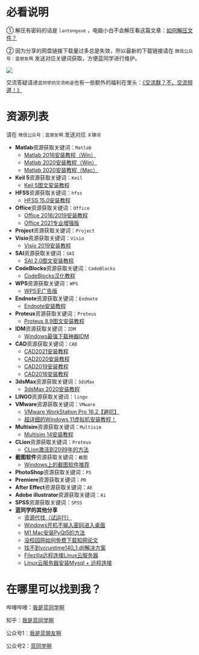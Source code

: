 
# 必看说明

① 解压有密码的话是 `lantongxue` ，电脑小白不会解压看这篇文章：[如何解压文件？](https://mp.weixin.qq.com/s/WwFchRA_4f9QwDLr5f-dxA)

② 因为分享的网盘链接下载量过多总是失效，所以最新的下载链接请在 `微信公众号：蓝朋友啊` 发送对应关键词获取，方便蓝同学进行维护。

![](https://notes-1302258083.cos.ap-guangzhou.myqcloud.com/202204300106793.jpg)

交流答疑请进`蓝同学的交流频道`也有一些额外的福利在里头：[《交流群？不，交流频道！》](https://mp.weixin.qq.com/s/oUpJYEBboztdv-T06JWo8w)


# 资源列表

请在 `微信公众号：蓝朋友啊` 发送对应 `关键词`

* **Matlab**资源获取关键词：`Matlab`
  + [Matlab 2016安装教程（Win）](https://mp.weixin.qq.com/s/JABBpWc3bR9Ax1N5hm6rWA)
  + [Matlab 2020安装教程（Win）](https://mp.weixin.qq.com/s/LfFauuuDTd9ryNhQhuylmQ)
  + [Matlab 2020安装教程（Mac）](https://mp.weixin.qq.com/s/TDIpJwO9JoXCeD6XYZBEsQ)
* **Keil 5**资源获取关键词：`Keil`
  + [Keil 5图文安装教程](https://mp.weixin.qq.com/s/pfshL173N4ztDfrcU2dOPg)
* **HFSS**资源获取关键词：`hfss`
  + [HFSS 15.0安装教程](https://www.bilibili.com/video/BV1CT4y1u7LB)
* **Office**资源获取关键词：`Office`
  + [Office 2016/2019安装教程](https://www.bilibili.com/video/BV1G54y1X7VR)
  + [Office 2021专业增强版](https://mp.weixin.qq.com/s/oUpJYEBboztdv-T06JWo8w)
* **Project**资源获取关键词：`Project`
* **Visio**资源获取关键词：`Visio`
  + [Visio 2019安装教程](https://www.bilibili.com/video/BV1sz411i7qn)
* **SAI**资源获取关键词：`SAI`
  + [SAI 2.0图文安装教程](https://mp.weixin.qq.com/s/Qw9uZHJLr1Do-bnoTDXpwQ)
* **CodeBlocks**资源获取关键词：`CodeBlocks`
  + [CodeBlocks汉化教程](https://www.bilibili.com/video/BV1o5411s7do)
* **WPS**资源获取关键词：`WPS`
  + [WPS无广告版](https://mp.weixin.qq.com/s/k3SyB0lxh1LUOZnem8RKhg)
* **Endnote**资源获取关键词：`Endnote`
  + [Endnote安装教程](https://www.bilibili.com/video/BV1Fz4y1X7jV)
* **Proteus**资源获取关键词：`Proteus`
  + [Proteus 8.9图文安装教程](https://mp.weixin.qq.com/s/pVnmAzhfFqIYkYo7qQ-8mw)
* **IDM**资源获取关键词：`IDM`
  + [Windows最强下载神器IDM](https://mp.weixin.qq.com/s/frXvM6L5J5eOh5KbWqOEWQ)
* **CAD**资源获取关键词：`CAD`
  + [CAD2021安装教程](https://www.bilibili.com/video/BV11A411Y7En)
  + [CAD2020安装教程](https://www.bilibili.com/video/BV1pD4y1D7UF)
  + [CAD2019安装教程](https://www.bilibili.com/video/BV1p64y1c7Vx)
  + [CAD2018安装教程](https://www.bilibili.com/video/BV1Nt4y1Q7Zs)
* **3dsMax**资源获取关键词：`3dsMax`
  + [3dsMax 2020安装教程](https://www.bilibili.com/video/BV1kK411W7Ua)
* **LINGO**资源获取关键词：`lingo`
* **VMware**资源获取关键词：`VMware`
  + [VMware WorkStation Pro 16.2【避坑】](https://mp.weixin.qq.com/s/RYq02l9EZcT7vdTBIWFCHA)
  + [超详细的Windows 11虚拟机安装教程！](https://mp.weixin.qq.com/s/18yYWiiIKQpCSONoHnnxGw)
* **Multisim**资源获取关键词：`Multisim`
  + [Multisim 14安装教程](https://www.bilibili.com/video/BV1QT4y1E7t1)
* **CLion**资源获取关键词：`Proteus`
  + [CLion激活到2099年的方法](https://mp.weixin.qq.com/s/JGSagMpZsGYbLxkwJys6kA)
* **截图软件**资源获取关键词：`截图`
  + [Windows上的截图软件推荐](https://mp.weixin.qq.com/s/HNH4bnCfQj2Kr07sGs6EKA)
* **PhotoShop**资源获取关键词：`PS`
* **Premiere**资源获取关键词：`PR`
* **After Effect**资源获取关键词：`AE`
* **Adobe illustrator**资源获取关键词：`Ai`
* **SPSS**资源获取关键词：`SPSS`
* **蓝同学的其他分享**
  + [资源代找（试运行）](https://mp.weixin.qq.com/s/NfnGt1ONlRm7zjVYcAV7Zw)
  + [Windows开机不输入密码进入桌面](https://mp.weixin.qq.com/s/yZZIENNtVJvfTs2f2HNSTg)
  + [M1 Mac安装PyQt5的方法](https://mp.weixin.qq.com/s/dQYaNwhc5OkPJ7iMpsNJRw)
  + [没校园网如何免费下载知网论文](https://mp.weixin.qq.com/s/Biakcm_Ajuy-y_l18GOV3w)
  + [找不到vcruntime140_1.dll解决方案](https://zhuanlan.zhihu.com/p/353260018)
  + [Filezilla远程连接Linux云服务器](https://zhuanlan.zhihu.com/p/357059026)
  + [Linux云服务器安装Mysql + 远程连接](https://zhuanlan.zhihu.com/p/356889976)
# 在哪里可以找到我？

哔哩哔哩：[我是蓝同学啊](https://space.bilibili.com/321583894)

知乎：[我是蓝同学啊](https://www.zhihu.com/people/wo-shi-lan-tong-xue-a)

公众号1：[我是蓝朋友啊](https://notes-1302258083.cos.ap-guangzhou.myqcloud.com/202204301213438.jpg)

公众号2：[蓝同学啊](https://notes-1302258083.cos.ap-guangzhou.myqcloud.com/202204301522569.jpeg)
